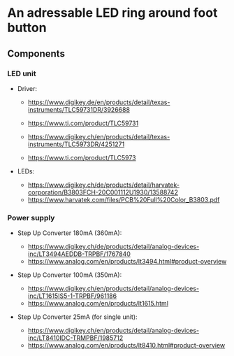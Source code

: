 # An adressable LED ring around foot button

## Components

### LED unit

* Driver: 
  - https://www.digikey.de/en/products/detail/texas-instruments/TLC59731DR/3926688
  - https://www.ti.com/product/TLC59731

  - https://www.digikey.ch/en/products/detail/texas-instruments/TLC5973DR/4251271 
  - https://www.ti.com/product/TLC5973


* LEDs: 
  - https://www.digikey.ch/de/products/detail/harvatek-corporation/B3803FCH-20C001112U1930/13588742
  - https://www.harvatek.com/files/PCB%20Full%20Color_B3803.pdf

### Power supply

* Step Up Converter 180mA (360mA):
  - https://www.digikey.ch/de/products/detail/analog-devices-inc/LT3494AEDDB-TRPBF/1767840
  - https://www.analog.com/en/products/lt3494.html#product-overview

* Step Up Converter 100mA (350mA):
  - https://www.digikey.ch/en/products/detail/analog-devices-inc/LT1615IS5-1-TRPBF/961186
  - https://www.analog.com/en/products/lt1615.html

* Step Up Converter 25mA (for single unit):
  - https://www.digikey.ch/en/products/detail/analog-devices-inc/LT8410IDC-TRMPBF/1985712
  - https://www.analog.com/en/products/lt8410.html#product-overview


